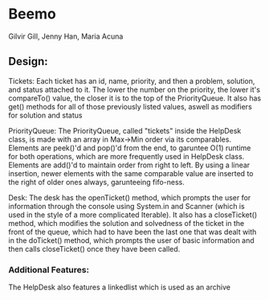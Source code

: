 # Beemo
Gilvir Gill, Jenny Han, Maria Acuna

## Design:

Tickets: Each ticket has an id, name, priority, and then a problem, solution, and status attached to it. The lower the number on the priority, the lower it's compareTo() value, the closer it is to the top of the PriorityQueue. It also has get() methods for all of those previously listed values, aswell as modifiers for solution and status

PriorityQueue: The PriorityQueue, called "tickets" inside the HelpDesk class, is made with an array in Max->Min order via its comparables. Elements are peek()'d and pop()'d from the end, to garuntee O(1) runtime for both operations, which are more frequently used in HelpDesk class. Elements are add()'d to maintain order from right to left. By using a linear insertion, newer elements with the same comparable value are inserted to the right of older ones always, garunteeing fifo-ness.

Desk: The desk has the openTicket() method, which prompts the user for information through the console using System.in and Scanner (which is used in the style of a more complicated Iterable). It also has a closeTicket() method, which modifies the solution and solvedness of the ticket in the front of the queue, which had to have been the last one that was dealt with in the doTicket() method, which prompts the user of basic information and then calls closeTicket() once they have been called.

### Additional Features:

The HelpDesk also features a linkedlist which is used as an archive 
